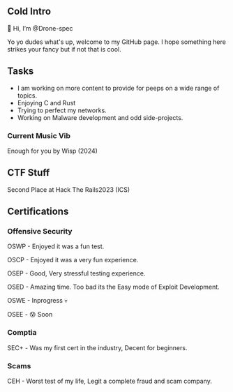 
## Cold Intro
🥵 Hi, I’m @Drone-spec

Yo yo dudes what's up, welcome to my GitHub page.
I hope something here strikes your fancy but if not that is cool.

## Tasks
- I am working on more content to provide for peeps on a wide range of topics.
- Enjoying C and Rust
- Trying to perfect my networks. 
- Working on Malware development and odd side-projects. 
### Current Music Vib

Enough for you by Wisp (2024)
<!---
Drone-spec/Drone-spec is a ✨ special ✨ repository because its `README.md` (this file) appears on your GitHub profile.
You can click the Preview link to take a look at your changes.
--->

## CTF Stuff

Second Place at Hack The Rails2023 (ICS)


## Certifications

### Offensive Security

OSWP - Enjoyed it was a fun test.

OSCP - Enjoyed it was a very fun experience.

OSEP - Good, Very stressful testing experience.

OSED - Amazing time. Too bad its the Easy mode of Exploit Development.

OSWE - Inprogress 💀

OSEE - 😰 Soon

### Comptia
SEC+ - Was my first cert in the industry, Decent for beginners.

### Scams
CEH - Worst test of my life, Legit a complete fraud and scam company.


